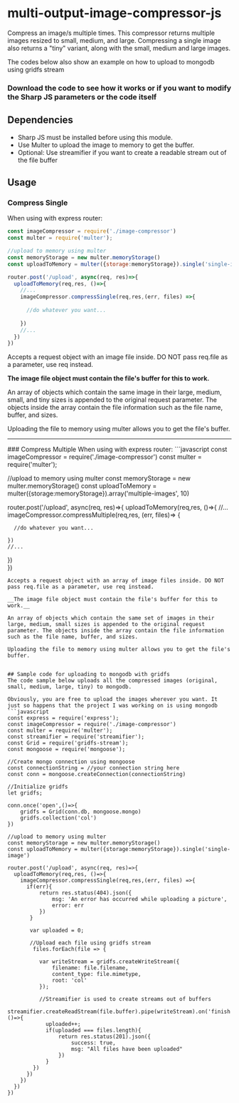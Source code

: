 # multi-output-image-compressor-js
Compress an image/s multiple times. This compressor returns multiple images resized to small, medium, and large. Compressing a single image also returns a "tiny" variant, along with the small, medium and large images.

The codes below also show an example on how to upload to mongodb using gridfs stream

### Download the code to see how it works or if you want to modify the Sharp JS parameters or the code itself

## Dependencies

- Sharp JS must be installed before using this module.
- Use Multer to upload the image to memory to get the buffer.
- Optional: Use streamifier if you want to create a readable stream out of the file buffer

## Usage
### Compress Single
When using with express router:
```javascript
const imageCompressor = require('./image-compressor')
const multer = require('multer');

//upload to memory using multer
const memoryStorage = new multer.memoryStorage()
const uploadToMemory = multer({storage:memoryStorage}).single('single-image')

router.post('/upload', async(req, res)=>{ 
  uploadToMemory(req,res, ()=>{
    //...
    imageCompressor.compressSingle(req,res,(err, files) =>{
    
      //do whatever you want...
      
    })
    //...
  })  
})

```
Accepts a request object with an image file inside. DO NOT pass req.file as a parameter, use req instead.

__The image file object must contain the file's buffer for this to work.__

An array of objects which contain the same image in their large, medium, small, and tiny sizes is appended to the original request parameter. The objects inside the array contain the file information such as the file name, buffer, and sizes.

Uploading the file to memory using multer allows you to get the file's buffer.

<hr>
### Compress Multiple
When using with express router:
```javascript
const imageCompressor = require('./image-compressor')
const multer = require('multer');

//upload to memory using multer
const memoryStorage = new multer.memoryStorage()
const uploadToMemory = multer({storage:memoryStorage}).array('multiple-images', 10)

router.post('/upload', async(req, res)=>{ 
  uploadToMemory(req,res, ()=>{
    //...
    imageCompressor.compressMultiple(req,res, (err, files)=> {
    
      //do whatever you want...
      
    })
    //...
  })  
})

```
Accepts a request object with an array of image files inside. DO NOT pass req.file as a parameter, use req instead.

__The image file object must contain the file's buffer for this to work.__

An array of objects which contain the same set of images in their large, medium, small sizes is appended to the original request parameter. The objects inside the array contain the file information such as the file name, buffer, and sizes.

Uploading the file to memory using multer allows you to get the file's buffer.


## Sample code for uploading to mongodb with gridfs
The code sample below uploads all the compressed images (original, small, medium, large, tiny) to mongodb.

Obviously, you are free to upload the images wherever you want. It just so happens that the project I was working on is using mongodb
```javascript
const express = require('express');
const imageCompressor = require('./image-compressor')
const multer = require('multer');
const streamifier = require('streamifier');
const Grid = require('gridfs-stream');
const mongoose = require('mongoose');

//Create mongo connection using mongoose
const connectionString = //your connection string here
const conn = mongoose.createConnection(connectionString)

//Initialize gridfs
let gridfs;

conn.once('open',()=>{
    gridfs = Grid(conn.db, mongoose.mongo)
    gridfs.collection('col')
})

//upload to memory using multer
const memoryStorage = new multer.memoryStorage()
const uploadToMemory = multer({storage:memoryStorage}).single('single-image')

router.post('/upload', async(req, res)=>{ 
  uploadToMemory(req,res, ()=>{
    imageCompressor.compressSingle(req,res,(err, files) =>{
      if(err){
          return res.status(404).json({
              msg: 'An error has occurred while uploading a picture',
              error: err
          })
       }
       
       var uploaded = 0;
       
       //Upload each file using gridfs stream
        files.forEach(file => {

          var writeStream = gridfs.createWriteStream({
              filename: file.filename,
              content_type: file.mimetype,
              root: 'col'
          });        

          //Streamifier is used to create streams out of buffers
          streamifier.createReadStream(file.buffer).pipe(writeStream).on('finish',()=>{
            uploaded++;
            if(uploaded === files.length){
                return res.status(201).json({
                    success: true,
                    msg: "All files have been uploaded"
                })
            }
        })
      })    
    })
  })  
})
```

